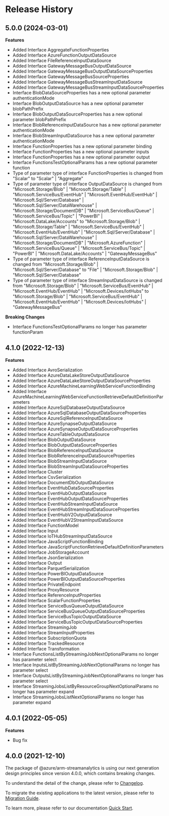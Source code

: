 # Release History
    
## 5.0.0 (2024-03-01)
    
**Features**

  - Added Interface AggregateFunctionProperties
  - Added Interface AzureFunctionOutputDataSource
  - Added Interface FileReferenceInputDataSource
  - Added Interface GatewayMessageBusOutputDataSource
  - Added Interface GatewayMessageBusOutputDataSourceProperties
  - Added Interface GatewayMessageBusSourceProperties
  - Added Interface GatewayMessageBusStreamInputDataSource
  - Added Interface GatewayMessageBusStreamInputDataSourceProperties
  - Interface BlobDataSourceProperties has a new optional parameter authenticationMode
  - Interface BlobOutputDataSource has a new optional parameter blobPathPrefix
  - Interface BlobOutputDataSourceProperties has a new optional parameter blobPathPrefix
  - Interface BlobReferenceInputDataSource has a new optional parameter authenticationMode
  - Interface BlobStreamInputDataSource has a new optional parameter authenticationMode
  - Interface FunctionProperties has a new optional parameter binding
  - Interface FunctionProperties has a new optional parameter inputs
  - Interface FunctionProperties has a new optional parameter output
  - Interface FunctionsTestOptionalParams has a new optional parameter function
  - Type of parameter type of interface FunctionProperties is changed from "Scalar" to "Scalar" | "Aggregate"
  - Type of parameter type of interface OutputDataSource is changed from "Microsoft.Storage/Blob" | "Microsoft.Storage/Table" | "Microsoft.ServiceBus/EventHub" | "Microsoft.EventHub/EventHub" | "Microsoft.Sql/Server/Database" | "Microsoft.Sql/Server/DataWarehouse" | "Microsoft.Storage/DocumentDB" | "Microsoft.ServiceBus/Queue" | "Microsoft.ServiceBus/Topic" | "PowerBI" | "Microsoft.DataLake/Accounts" to "Microsoft.Storage/Blob" | "Microsoft.Storage/Table" | "Microsoft.ServiceBus/EventHub" | "Microsoft.EventHub/EventHub" | "Microsoft.Sql/Server/Database" | "Microsoft.Sql/Server/DataWarehouse" | "Microsoft.Storage/DocumentDB" | "Microsoft.AzureFunction" | "Microsoft.ServiceBus/Queue" | "Microsoft.ServiceBus/Topic" | "PowerBI" | "Microsoft.DataLake/Accounts" | "GatewayMessageBus"
  - Type of parameter type of interface ReferenceInputDataSource is changed from "Microsoft.Storage/Blob" | "Microsoft.Sql/Server/Database" to "File" | "Microsoft.Storage/Blob" | "Microsoft.Sql/Server/Database"
  - Type of parameter type of interface StreamInputDataSource is changed from "Microsoft.Storage/Blob" | "Microsoft.ServiceBus/EventHub" | "Microsoft.EventHub/EventHub" | "Microsoft.Devices/IotHubs" to "Microsoft.Storage/Blob" | "Microsoft.ServiceBus/EventHub" | "Microsoft.EventHub/EventHub" | "Microsoft.Devices/IotHubs" | "GatewayMessageBus"

**Breaking Changes**

  - Interface FunctionsTestOptionalParams no longer has parameter functionParam
    
    
## 4.1.0 (2022-12-13)
    
**Features**

  - Added Interface AvroSerialization
  - Added Interface AzureDataLakeStoreOutputDataSource
  - Added Interface AzureDataLakeStoreOutputDataSourceProperties
  - Added Interface AzureMachineLearningWebServiceFunctionBinding
  - Added Interface AzureMachineLearningWebServiceFunctionRetrieveDefaultDefinitionParameters
  - Added Interface AzureSqlDatabaseOutputDataSource
  - Added Interface AzureSqlDatabaseOutputDataSourceProperties
  - Added Interface AzureSqlReferenceInputDataSource
  - Added Interface AzureSynapseOutputDataSource
  - Added Interface AzureSynapseOutputDataSourceProperties
  - Added Interface AzureTableOutputDataSource
  - Added Interface BlobOutputDataSource
  - Added Interface BlobOutputDataSourceProperties
  - Added Interface BlobReferenceInputDataSource
  - Added Interface BlobReferenceInputDataSourceProperties
  - Added Interface BlobStreamInputDataSource
  - Added Interface BlobStreamInputDataSourceProperties
  - Added Interface Cluster
  - Added Interface CsvSerialization
  - Added Interface DocumentDbOutputDataSource
  - Added Interface EventHubDataSourceProperties
  - Added Interface EventHubOutputDataSource
  - Added Interface EventHubOutputDataSourceProperties
  - Added Interface EventHubStreamInputDataSource
  - Added Interface EventHubStreamInputDataSourceProperties
  - Added Interface EventHubV2OutputDataSource
  - Added Interface EventHubV2StreamInputDataSource
  - Added Interface FunctionModel
  - Added Interface Input
  - Added Interface IoTHubStreamInputDataSource
  - Added Interface JavaScriptFunctionBinding
  - Added Interface JavaScriptFunctionRetrieveDefaultDefinitionParameters
  - Added Interface JobStorageAccount
  - Added Interface JsonSerialization
  - Added Interface Output
  - Added Interface ParquetSerialization
  - Added Interface PowerBIOutputDataSource
  - Added Interface PowerBIOutputDataSourceProperties
  - Added Interface PrivateEndpoint
  - Added Interface ProxyResource
  - Added Interface ReferenceInputProperties
  - Added Interface ScalarFunctionProperties
  - Added Interface ServiceBusQueueOutputDataSource
  - Added Interface ServiceBusQueueOutputDataSourceProperties
  - Added Interface ServiceBusTopicOutputDataSource
  - Added Interface ServiceBusTopicOutputDataSourceProperties
  - Added Interface StreamingJob
  - Added Interface StreamInputProperties
  - Added Interface SubscriptionQuota
  - Added Interface TrackedResource
  - Added Interface Transformation
  - Interface FunctionsListByStreamingJobNextOptionalParams no longer has parameter select
  - Interface InputsListByStreamingJobNextOptionalParams no longer has parameter select
  - Interface OutputsListByStreamingJobNextOptionalParams no longer has parameter select
  - Interface StreamingJobsListByResourceGroupNextOptionalParams no longer has parameter expand
  - Interface StreamingJobsListNextOptionalParams no longer has parameter expand
    
## 4.0.1 (2022-05-05)

**Features**

  - Bug fix

## 4.0.0 (2021-12-10)

The package of @azure/arm-streamanalytics is using our next generation design principles since version 4.0.0, which contains breaking changes.

To understand the detail of the change, please refer to [Changelog](https://aka.ms/js-track2-changelog).

To migrate the existing applications to the latest version, please refer to [Migration Guide](https://aka.ms/js-track2-migration-guide).

To learn more, please refer to our documentation [Quick Start](https://aka.ms/js-track2-quickstart).
